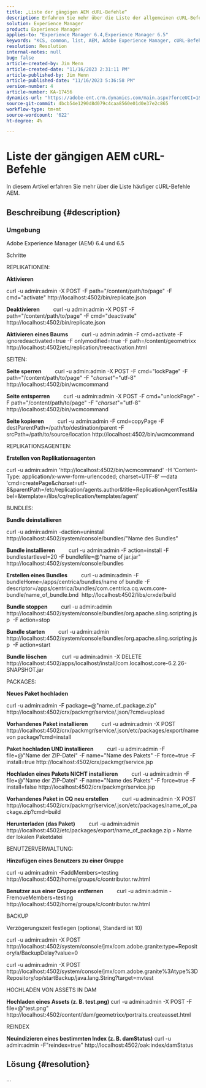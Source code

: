 ```yaml
---
title: „Liste der gängigen AEM cURL-Befehle“
description: Erfahren Sie mehr über die Liste der allgemeinen cURL-Befehle AEM.
solution: Experience Manager
product: Experience Manager
applies-to: "Experience Manager 6.4,Experience Manager 6.5"
keywords: "KCS, common, list, AEM, Adobe Experience Manager, cURL-Befehle, FAQ, 6.4, 6.5"
resolution: Resolution
internal-notes: null
bug: false
article-created-by: Jim Menn
article-created-date: "11/16/2023 2:31:11 PM"
article-published-by: Jim Menn
article-published-date: "11/16/2023 5:36:58 PM"
version-number: 4
article-number: KA-17456
dynamics-url: "https://adobe-ent.crm.dynamics.com/main.aspx?forceUCI=1&pagetype=entityrecord&etn=knowledgearticle&id=588ebac7-8c84-ee11-8179-6045bd006268"
source-git-commit: 4bcb54e1290d8d079c4caa8560e01d0e37e2c865
workflow-type: tm+mt
source-wordcount: '622'
ht-degree: 4%

---
```


# Liste der gängigen AEM cURL-Befehle


In diesem Artikel erfahren Sie mehr über die Liste häufiger cURL-Befehle AEM.

## Beschreibung {#description}


### <b>Umgebung</b>

Adobe Experience Manager (AEM) 6.4 und 6.5

Schritte

REPLIKATIONEN:

<b>Aktivieren</b>

curl -u admin:admin -X POST -F path=&quot;/content/path/to/page&quot; -F cmd=&quot;activate&quot; http://localhost:4502/bin/replicate.json

<b>Deaktivieren</b>
        curl -u admin:admin -X POST -F path=&quot;/content/path/to/page&quot; -F cmd=&quot;deactivate&quot; http://localhost:4502/bin/replicate.json

<b>Aktivieren eines Baums</b>
        curl -u admin:admin -F cmd=activate -F ignoredeactivated=true -F onlymodified=true -F path=/content/geometrixx http://localhost:4502/etc/replication/treeactivation.html

SEITEN:

<b>Seite sperren</b>
        curl -u admin:admin -X POST -F cmd=&quot;lockPage&quot; -F path=&quot;/content/path/to/page&quot; -F &quot;_charset_&quot;=&quot;utf-8&quot; http://localhost:4502/bin/wcmcommand

<b>Seite entsperren</b>
        curl -u admin:admin -X POST -F cmd=&quot;unlockPage&quot; -F path=&quot;/content/path/to/page&quot; -F &quot;_charset_&quot;=&quot;utf-8&quot; http://localhost:4502/bin/wcmcommand

<b>Seite kopieren</b>
        curl -u admin:admin -F cmd=copyPage -F destParentPath=/path/to/destination/parent -F srcPath=/path/to/source/location http://localhost:4502/bin/wcmcommand

REPLIKATIONSAGENTEN:

<b>Erstellen von Replikationsagenten</b>

curl -u admin:admin &#39;http://localhost:4502/bin/wcmcommand&#39; -H &#39;Content-Type: application/x-www-form-urlencoded; charset=UTF-8&#39; —data &#39;cmd=createPage&amp;_charset_=utf-8&amp;parentPath=/etc/replication/agents.author&amp;title=ReplicationAgentTest&amp;label=&amp;template=/libs/cq/replication/templates/agent&#39;

BUNDLES:

<b>Bundle deinstallieren</b>

curl -u admin:admin -daction=uninstall http://localhost:4502/system/console/bundles/&quot;Name des Bundles&quot;

<b>Bundle installieren</b>
        curl -u admin:admin -F action=install -F bundlestartlevel=20 -F bundlefile=@&quot;name of jar.jar&quot; http://localhost:4502/system/console/bundles

<b>Erstellen eines Bundles</b>
        curl -u admin:admin -F bundleHome=/apps/centrica/bundles/name of bundle -F descriptor=/apps/centrica/bundles/com.centrica.cq.wcm.core-bundle/name_of_bundle.bnd  http://localhost:4502/libs/crxde/build

<b>Bundle stoppen</b>
        curl -u admin:admin http://localhost:4502/system/console/bundles/org.apache.sling.scripting.jsp  -F action=stop

<b>Bundle starten</b>
        curl -u admin:admin http://localhost:4502/system/console/bundles/org.apache.sling.scripting.jsp  -F action=start

<b>Bundle löschen</b>
         curl -u admin:admin -X DELETE http://localhost:4502/apps/localhost/install/com.localhost.core-6.2.26-SNAPSHOT.jar

PACKAGES:

<b>Neues Paket hochladen</b>

curl -u admin:admin -F package=@&quot;name_of_package.zip&quot; http://localhost:4502/crx/packmgr/service/.json/?cmd=upload

<b>Vorhandenes Paket installieren</b>
        curl -u admin:admin -X POST http://localhost:4502/crx/packmgr/service/.json/etc/packages/export/name von package?cmd=install

<b>Paket hochladen UND installieren</b>
        curl -u admin:admin -F file=@&quot;Name der ZIP-Datei&quot; -F name=&quot;Name des Pakets&quot; -F force=true -F install=true http://localhost:4502/crx/packmgr/service.jsp

<b>Hochladen eines Pakets NICHT installieren</b>
        curl -u admin:admin -F file=@&quot;Name der ZIP-Datei&quot; -F name=&quot;Name des Pakets&quot; -F force=true -F install=false http://localhost:4502/crx/packmgr/service.jsp

<b>Vorhandenes Paket in CQ neu erstellen</b>
        curl -u admin:admin -X POST http://localhost:4502/crx/packmgr/service/.json/etc/packages/name_of_package.zip?cmd=build

<b>Herunterladen (das Paket)</b>
        curl -u admin:admin http://localhost:4502/etc/packages/export/name_of_package.zip `>`  Name der lokalen Paketdatei

BENUTZERVERWALTUNG:

<b>Hinzufügen eines Benutzers zu einer Gruppe</b>

curl -u admin:admin -FaddMembers=testing http://localhost:4502/home/groups/c/contributor.rw.html

<b>Benutzer aus einer Gruppe entfernen</b>
        curl -u admin:admin -FremoveMembers=testing http://localhost:4502/home/groups/c/contributor.rw.html

BACKUP

Verzögerungszeit festlegen (optional, Standard ist 10)

curl -u admin:admin -X POST http://localhost:4502/system/console/jmx/com.adobe.granite:type=Repository/a/BackupDelay?value=0

curl -u admin:admin -X POST http://localhost:4502/system/console/jmx/com.adobe.granite%3Atype%3DRepository/op/startBackup/java.lang.String?target=mvtest

HOCHLADEN VON ASSETS IN DAM

<b>Hochladen eines Assets (z. B. test.png)</b>
curl -u admin:admin -X POST -F file=@&quot;test.png&quot; http://localhost:4502/content/dam/geometrixx/portraits.createasset.html

REINDEX

<b>Neuindizieren eines bestimmten Index (z. B. damStatus)</b>
curl -u admin:admin -F&quot;reindex=true&quot; http://localhost:4502/oak:index/damStatus


## Lösung {#resolution}


...
